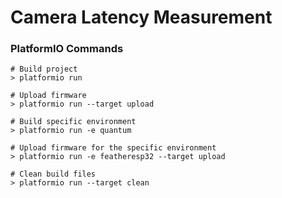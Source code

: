 # Camera Latency Measurement

### PlatformIO Commands

    # Build project
    > platformio run

    # Upload firmware
    > platformio run --target upload

    # Build specific environment
    > platformio run -e quantum

    # Upload firmware for the specific environment
    > platformio run -e featheresp32 --target upload

    # Clean build files
    > platformio run --target clean
